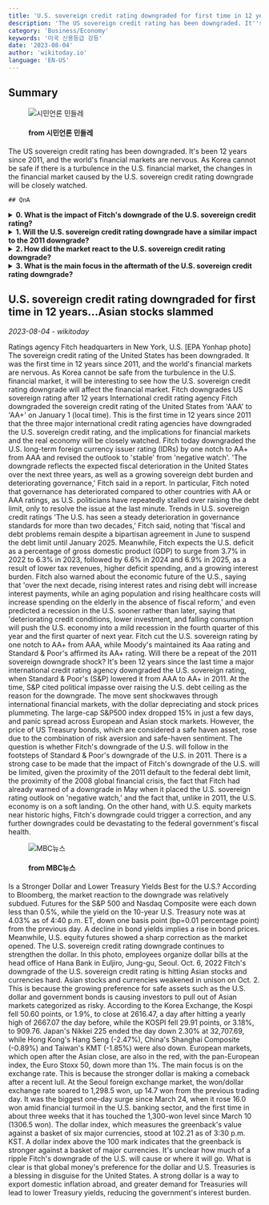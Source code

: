 ```yaml
---
title: 'U.S. sovereign credit rating downgraded for first time in 12 years...Asian stocks slammed'
description: 'The US sovereign credit rating has been downgraded. It''s been 12 years since 2011, and the world''s financial markets are nervous. As Korea cannot be safe if there is a turbulence in the U.S. financial market, the changes in the financial market caused by the U.S. sovereign credit rating downgrade will be closely watched.'
category: 'Business/Economy'
keywords: '미국 신용등급 강등'
date: '2023-08-04'
author: 'wikitoday.io'
language: 'EN-US'
---
```


## Summary



<figure>
    <img src="https://cdn.mindlenews.com/news/thumbnail/202308/4446_11292_2019_v150.jpg" alt="시민언론 민들레" />
    <figcaption>
        <h4> from 시민언론 민들레</h4>
    </figcaption>
</figure>


The US sovereign credit rating has been downgraded. It's been 12 years since 2011, and the world's financial markets are nervous. As Korea cannot be safe if there is a turbulence in the U.S. financial market, the changes in the financial market caused by the U.S. sovereign credit rating downgrade will be closely watched.


    ## QnA

    
<details>
        <summary><b>0. What is the impact of Fitch's downgrade of the U.S. sovereign credit rating?</b></summary>
        Fitch's downgrade reflects the expected fiscal deterioration in the United States over the next three years, as well as a growing sovereign debt burden and deteriorating governance. It is the first time in 12 years since 2011 that the three major international credit rating agencies have downgraded the U.S. sovereign credit rating.
    </details>
    
<details>
        <summary><b>1. Will the U.S. sovereign credit rating downgrade have a similar impact to the 2011 downgrade?</b></summary>
        There is a strong case to be made that the impact of Fitch's downgrade of the U.S. will be limited, given the proximity of the 2011 default to the federal debt limit, the proximity of the 2008 global financial crisis, and the fact that Fitch had already warned of a downgrade in May when it placed the U.S. sovereign rating outlook on 'negative watch.' Additionally, the U.S. economy is currently on a soft landing.
    </details>
    
<details>
        <summary><b>2. How did the market react to the U.S. sovereign credit rating downgrade?</b></summary>
        The market reaction to the downgrade was relatively subdued. Futures for the S&P 500 and Nasdaq Composite were down less than 0.5%, while the yield on the 10-year U.S. Treasury note slightly decreased. However, Asian stocks and currencies were hit hard, as investors pulled out of risky Asian markets due to a growing preference for safe assets.
    </details>
    
<details>
        <summary><b>3. What is the main focus in the aftermath of the U.S. sovereign credit rating downgrade?</b></summary>
        The main focus is on the exchange rate, as the stronger dollar is making a comeback after a recent lull. A stronger dollar can help export domestic inflation abroad, and greater demand for U.S. Treasuries will lead to lower Treasury yields, reducing the government's interest burden.
    </details>
    


## U.S. sovereign credit rating downgraded for first time in 12 years...Asian stocks slammed

_2023-08-04 - wikitoday_

Ratings agency Fitch headquarters in New York, U.S. [EPA Yonhap photo] The sovereign credit rating of the United States has been downgraded. It was the first time in 12 years since 2011, and the world's financial markets are nervous. As Korea cannot be safe from the turbulence in the U.S. financial market, it will be interesting to see how the U.S. sovereign credit rating downgrade will affect the financial market. Fitch downgrades US sovereign rating after 12 years International credit rating agency Fitch downgraded the sovereign credit rating of the United States from 'AAA' to 'AA+' on January 1 (local time). This is the first time in 12 years since 2011 that the three major international credit rating agencies have downgraded the U.S. sovereign credit rating, and the implications for financial markets and the real economy will be closely watched. Fitch today downgraded the U.S. long-term foreign currency issuer rating (IDRs) by one notch to AA+ from AAA and revised the outlook to 'stable' from 'negative watch'. 'The downgrade reflects the expected fiscal deterioration in the United States over the next three years, as well as a growing sovereign debt burden and deteriorating governance,' Fitch said in a report. In particular, Fitch noted that governance has deteriorated compared to other countries with AA or AAA ratings, as U.S. politicians have repeatedly stalled over raising the debt limit, only to resolve the issue at the last minute. Trends in U.S. sovereign credit ratings 'The U.S. has seen a steady deterioration in governance standards for more than two decades,' Fitch said, noting that 'fiscal and debt problems remain despite a bipartisan agreement in June to suspend the debt limit until January 2025. Meanwhile, Fitch expects the U.S. deficit as a percentage of gross domestic product (GDP) to surge from 3.7% in 2022 to 6.3% in 2023, followed by 6.6% in 2024 and 6.9% in 2025, as a result of lower tax revenues, higher deficit spending, and a growing interest burden. Fitch also warned about the economic future of the U.S., saying that 'over the next decade, rising interest rates and rising debt will increase interest payments, while an aging population and rising healthcare costs will increase spending on the elderly in the absence of fiscal reform,' and even predicted a recession in the U.S. sooner rather than later, saying that 'deteriorating credit conditions, lower investment, and falling consumption will push the U.S. economy into a mild recession in the fourth quarter of this year and the first quarter of next year. Fitch cut the U.S. sovereign rating by one notch to AA+ from AAA, while Moody's maintained its Aaa rating and Standard & Poor's affirmed its AA+ rating. Will there be a repeat of the 2011 sovereign downgrade shock? It's been 12 years since the last time a major international credit rating agency downgraded the U.S. sovereign rating, when Standard & Poor's (S&P) lowered it from AAA to AA+ in 2011. At the time, S&P cited political impasse over raising the U.S. debt ceiling as the reason for the downgrade. The move sent shockwaves through international financial markets, with the dollar depreciating and stock prices plummeting. The large-cap S&P500 index dropped 15% in just a few days, and panic spread across European and Asian stock markets. However, the price of US Treasury bonds, which are considered a safe haven asset, rose due to the combination of risk aversion and safe-haven sentiment. The question is whether Fitch's downgrade of the U.S. will follow in the footsteps of Standard & Poor's downgrade of the U.S. in 2011. There is a strong case to be made that the impact of Fitch's downgrade of the U.S. will be limited, given the proximity of the 2011 default to the federal debt limit, the proximity of the 2008 global financial crisis, the fact that Fitch had already warned of a downgrade in May when it placed the U.S. sovereign rating outlook on 'negative watch,' and the fact that, unlike in 2011, the U.S. economy is on a soft landing. On the other hand, with U.S. equity markets near historic highs, Fitch's downgrade could trigger a correction, and any further downgrades could be devastating to the federal government's fiscal health.


<figure>
    <img src="https://image.imnews.imbc.com/replay/2023/nw930/article/__icsFiles/afieldfile/2023/08/03/0930_20230803_093536_1_4_Large.jpg" alt="MBC뉴스" />
    <figcaption>
        <h4> from MBC뉴스</h4>
    </figcaption>
</figure>


Is a Stronger Dollar and Lower Treasury Yields Best for the U.S.? According to Bloomberg, the market reaction to the downgrade was relatively subdued. Futures for the S&P 500 and Nasdaq Composite were each down less than 0.5%, while the yield on the 10-year U.S. Treasury note was at 4.03% as of 4:40 p.m. ET, down one basis point (bp=0.01 percentage point) from the previous day. A decline in bond yields implies a rise in bond prices. Meanwhile, U.S. equity futures showed a sharp correction as the market opened. The U.S. sovereign credit rating downgrade continues to strengthen the dollar. In this photo, employees organize dollar bills at the head office of Hana Bank in Euljiro, Jung-gu, Seoul. Oct. 6, 2022 Fitch's downgrade of the U.S. sovereign credit rating is hitting Asian stocks and currencies hard. Asian stocks and currencies weakened in unison on Oct. 2. This is because the growing preference for safe assets such as the U.S. dollar and government bonds is causing investors to pull out of Asian markets categorized as risky. According to the Korea Exchange, the Kospi fell 50.60 points, or 1.9%, to close at 2616.47, a day after hitting a yearly high of 2667.07 the day before, while the KOSPI fell 29.91 points, or 3.18%, to 909.76. Japan's Nikkei 225 ended the day down 2.30% at 32,707.69, while Hong Kong's Hang Seng (-2.47%), China's Shanghai Composite (-0.89%) and Taiwan's KMT (-1.85%) were also down. European markets, which open after the Asian close, are also in the red, with the pan-European index, the Euro Stoxx 50, down more than 1%. The main focus is on the exchange rate. This is because the stronger dollar is making a comeback after a recent lull. At the Seoul foreign exchange market, the won/dollar exchange rate soared to 1,298.5 won, up 14.7 won from the previous trading day. It was the biggest one-day surge since March 24, when it rose 16.0 won amid financial turmoil in the U.S. banking sector, and the first time in about three weeks that it has touched the 1,300-won level since March 10 (1306.5 won). The dollar index, which measures the greenback's value against a basket of six major currencies, stood at 102.21 as of 3:30 p.m. KST. A dollar index above the 100 mark indicates that the greenback is stronger against a basket of major currencies. It's unclear how much of a ripple Fitch's downgrade of the U.S. will cause or where it will go. What is clear is that global money's preference for the dollar and U.S. Treasuries is a blessing in disguise for the United States. A strong dollar is a way to export domestic inflation abroad, and greater demand for Treasuries will lead to lower Treasury yields, reducing the government's interest burden.
